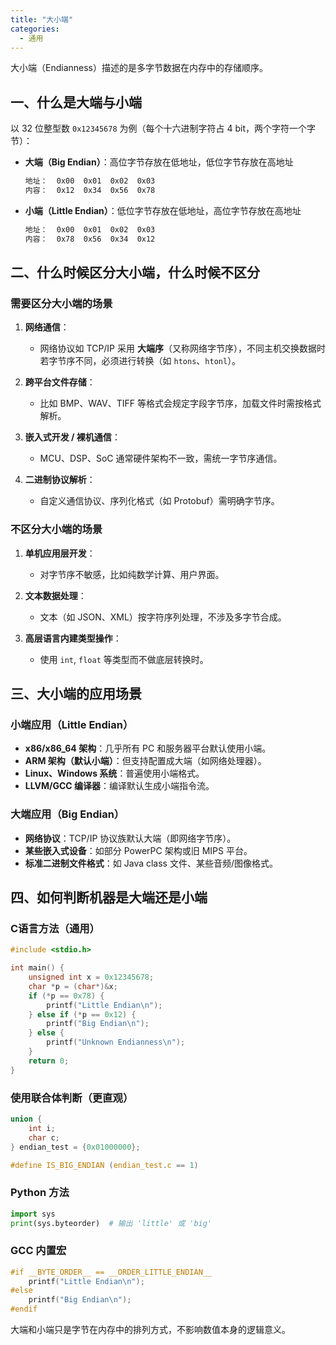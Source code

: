 ```yaml
---
title: "大小端"
categories:
  - 通用
---
```


大小端（Endianness）描述的是多字节数据在内存中的存储顺序。

## 一、什么是大端与小端

以 32 位整型数 `0x12345678` 为例（每个十六进制字符占 4 bit，两个字符一个字节）：

* **大端（Big Endian）**：高位字节存放在低地址，低位字节存放在高地址

  ```txt
  地址：  0x00  0x01  0x02  0x03
  内容：  0x12  0x34  0x56  0x78
  ```

* **小端（Little Endian）**：低位字节存放在低地址，高位字节存放在高地址

  ```txt
  地址：  0x00  0x01  0x02  0x03
  内容：  0x78  0x56  0x34  0x12
  ```

## 二、什么时候区分大小端，什么时候不区分

### 需要区分大小端的场景

1. **网络通信**：

   * 网络协议如 TCP/IP 采用 **大端序**（又称网络字节序），不同主机交换数据时若字节序不同，必须进行转换（如 `htons`、`htonl`）。

2. **跨平台文件存储**：

   * 比如 BMP、WAV、TIFF 等格式会规定字段字节序，加载文件时需按格式解析。

3. **嵌入式开发 / 裸机通信**：

   * MCU、DSP、SoC 通常硬件架构不一致，需统一字节序通信。

4. **二进制协议解析**：

   * 自定义通信协议、序列化格式（如 Protobuf）需明确字节序。

### 不区分大小端的场景

1. **单机应用层开发**：

   * 对字节序不敏感，比如纯数学计算、用户界面。

2. **文本数据处理**：

   * 文本（如 JSON、XML）按字符序列处理，不涉及多字节合成。

3. **高层语言内建类型操作**：

   * 使用 `int`, `float` 等类型而不做底层转换时。

## 三、大小端的应用场景

### 小端应用（Little Endian）

* **x86/x86\_64 架构**：几乎所有 PC 和服务器平台默认使用小端。
* **ARM 架构（默认小端）**：但支持配置成大端（如网络处理器）。
* **Linux、Windows 系统**：普遍使用小端格式。
* **LLVM/GCC 编译器**：编译默认生成小端指令流。

### 大端应用（Big Endian）

* **网络协议**：TCP/IP 协议族默认大端（即网络字节序）。
* **某些嵌入式设备**：如部分 PowerPC 架构或旧 MIPS 平台。
* **标准二进制文件格式**：如 Java class 文件、某些音频/图像格式。

## 四、如何判断机器是大端还是小端

### C语言方法（通用）

```c
#include <stdio.h>

int main() {
    unsigned int x = 0x12345678;
    char *p = (char*)&x;
    if (*p == 0x78) {
        printf("Little Endian\n");
    } else if (*p == 0x12) {
        printf("Big Endian\n");
    } else {
        printf("Unknown Endianness\n");
    }
    return 0;
}
```

### 使用联合体判断（更直观）

```c
union {
    int i;
    char c;
} endian_test = {0x01000000};

#define IS_BIG_ENDIAN (endian_test.c == 1)
```

### Python 方法

```python
import sys
print(sys.byteorder)  # 输出 'little' 或 'big'
```

### GCC 内置宏

```c
#if __BYTE_ORDER__ == __ORDER_LITTLE_ENDIAN__
    printf("Little Endian\n");
#else
    printf("Big Endian\n");
#endif
```

大端和小端只是字节在内存中的排列方式，不影响数值本身的逻辑意义。
